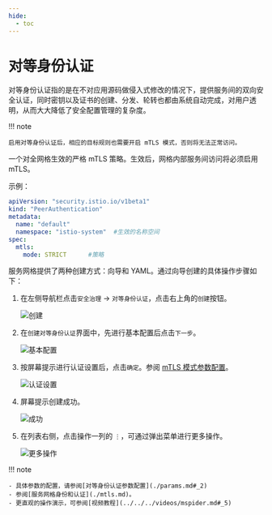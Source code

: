 ```yaml
---
hide:
  - toc
---
```


# 对等身份认证

对等身份认证指的是在不对应用源码做侵入式修改的情况下，提供服务间的双向安全认证，同时密钥以及证书的创建、分发、轮转也都由系统自动完成，对用户透明，从而大大降低了安全配置管理的复杂度。

!!! note

    启用对等身份认证后，相应的目标规则也需要开启 mTLS 模式，否则将无法正常访问。

一个对全网格生效的严格 mTLS 策略。生效后，网格内部服务间访问将必须启用 mTLS。

示例：

```yaml
apiVersion: "security.istio.io/v1beta1"
kind: "PeerAuthentication"
metadata:
  name: "default"
  namespace: "istio-system"  #生效的名称空间
spec:
  mtls:
    mode: STRICT      #策略 
```

服务网格提供了两种创建方式：向导和 YAML。通过向导创建的具体操作步骤如下：

1. 在左侧导航栏点击`安全治理` -> `对等身份认证`，点击右上角的`创建`按钮。

    ![创建](https://docs.daocloud.io/daocloud-docs-images/docs/mspider/images/peer01.png)

2. 在`创建对等身份认证`界面中，先进行基本配置后点击`下一步`。

    ![基本配置](https://docs.daocloud.io/daocloud-docs-images/docs/mspider/images/peer02.png)

3. 按屏幕提示进行认证设置后，点击`确定`。参阅 [mTLS 模式参数配置](./params.md#-mtls)。

    ![认证设置](https://docs.daocloud.io/daocloud-docs-images/docs/mspider/images/peer03.png)

4. 屏幕提示创建成功。

    ![成功](https://docs.daocloud.io/daocloud-docs-images/docs/mspider/images/peer04.png)

5. 在列表右侧，点击操作一列的 `⋮`，可通过弹出菜单进行更多操作。

    ![更多操作](https://docs.daocloud.io/daocloud-docs-images/docs/mspider/images/peer05.png)

!!! note

    - 具体参数的配置，请参阅[对等身份认证参数配置](./params.md#_2)
    - 参阅[服务网格身份和认证](./mtls.md)。
    - 更直观的操作演示，可参阅[视频教程](../../../videos/mspider.md#_5)
